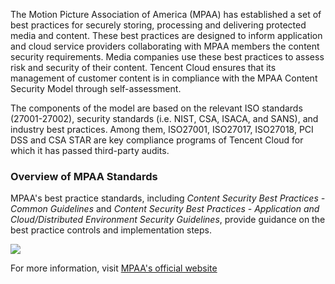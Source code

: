 The Motion Picture Association of America (MPAA) has established a set of best practices for securely storing, processing and delivering protected media and content. These best practices are designed to inform application and cloud service providers collaborating with MPAA members the content security requirements. Media companies use these best practices to assess risk and security of their content. Tencent Cloud ensures that its management of customer content is in compliance with the MPAA Content Security Model through self-assessment.

The components of the model are based on the relevant ISO standards (27001-27002), security standards (i.e. NIST, CSA, ISACA, and SANS), and industry best practices. Among them, ISO27001, ISO27017, ISO27018, PCI DSS and CSA STAR are key compliance programs of Tencent Cloud for which it has passed third-party audits.

### Overview of MPAA Standards

MPAA\'s best practice standards, including *Content Security Best Practices - Common Guidelines* and *Content Security Best Practices - Application and Cloud/Distributed Environment Security Guidelines*, provide guidance on the best practice controls and implementation steps.

![](https://main.qcloudimg.com/raw/4644870dd986614f1e4dd1237bbbf3c2.png)

For more information, visit [MPAA\'s official website](https://www.mpaa.org/what-we-do/advancing-creativity/additional-resources/#content-protection-best-practices)

